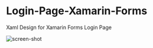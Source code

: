 # Login-Page-Xamarin-Forms
Xaml Design for Xamarin Forms Login Page

![screen-shot](https://user-images.githubusercontent.com/45165877/78422233-69c35a80-7690-11ea-9540-78a25682b835.jpeg)

